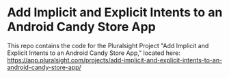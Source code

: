 # Add Implicit and Explicit Intents to an Android Candy Store App

This repo contains the code for the Pluralsight Project "Add Implicit and Explicit Intents to an
Android Candy Store App," located
here: https://app.pluralsight.com/projects/add-implicit-and-explicit-intents-to-an-android-candy-store-app/
